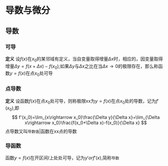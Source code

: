 # 导数与微分
## 导数
### 可导
**定义** 设$f(x)$在$x_0$的某邻域有定义，当自变量取得增量$\Delta x$时，相应的，因变量取得增量$\Delta y=f(x+\Delta x)-f(x_0)$;如果$\Delta y$与$\Delta x$之比在当$\Delta x\rightarrow 0$的极限存在，那么称函数$y=f(x)$在点$x_0$处可导
### 点导数
**定义**  设函数$f(x)$在点$x_0$处可导，则称极限xx为$y=f(x)$在点$x_0$处的导数，记为$f'(x_0)$,即
$$
f'(x_0)=\lim_{x\rightarrow x_0}\frac{\Delta y}{\Delta x}=\lim_{\Delta x\rightarrow x_0}\frac{f(x_0+\Delta x)-f(x_0)}{\Delta x}
$$
点导数又叫`导数值`|函数在xx点的导数
### 导函数
函数$y=f(x)$在开区间$I$上处处可导，记为$y'orf'(x)$,简称`导数`

